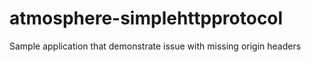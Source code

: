atmosphere-simplehttpprotocol
=============================

Sample application that demonstrate issue with missing origin headers
